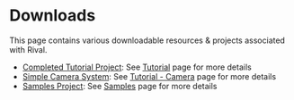 
# Downloads

This page contains various downloadable resources & projects associated with Rival.

* [Completed Tutorial Project](./Downloads/Rival_Tutorial.zip): See [Tutorial](./tutorial.md) page for more details
* [Simple Camera System](./Downloads/Rival_SimpleCamera.zip): See [Tutorial - Camera](./Tutorial/tutorial-camera.md) page for more details
* [Samples Project](TODO): See [Samples](./samples.md) page for more details